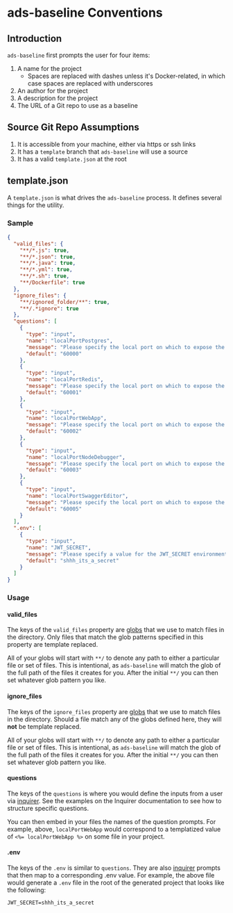 # ads-baseline Conventions

## Introduction

`ads-baseline` first prompts the user for four items:

1. A name for the project
    * Spaces are replaced with dashes unless it's Docker-related, in which case spaces are replaced with underscores
1. An author for the project
1. A description for the project
1. The URL of a Git repo to use as a baseline

## Source Git Repo Assumptions

1. It is accessible from your machine, either via https or ssh links
1. It has a `template` branch that `ads-baseline` will use a source
1. It has a valid `template.json` at the root

## template.json

A `template.json` is what drives the `ads-baseline` process. It defines several things for the utility.

### Sample 

```json
{
  "valid_files": { 
    "**/*.js": true,
    "**/*.json": true,
    "**/*.java": true,
    "**/*.yml": true,
    "**/*.sh": true,
    "**/Dockerfile": true
  },
  "ignore_files": {
    "**/ignored_folder/**": true,
    "**/.*ignore": true
  },
  "questions": [
    {
      "type": "input",
      "name": "localPortPostgres",
      "message": "Please specify the local port on which to expose the Postgres instance from Docker",
      "default": "60000"
    },
    {
      "type": "input",
      "name": "localPortRedis",
      "message": "Please specify the local port on which to expose the Redis instance from Docker",
      "default": "60001"
    },
    {
      "type": "input",
      "name": "localPortWebApp",
      "message": "Please specify the local port on which to expose the WebApp from Docker",
      "default": "60002"
    },
    {
      "type": "input",
      "name": "localPortNodeDebugger",
      "message": "Please specify the local port on which to expose the Node Debugger from Docker",
      "default": "60003"
    },
    {
      "type": "input",
      "name": "localPortSwaggerEditor",
      "message": "Please specify the local port on which to expose the Swagger Editor from Docker",
      "default": "60005"
    }
  ],
  ".env": [
    {
      "type": "input",
      "name": "JWT_SECRET",
      "message": "Please specify a value for the JWT_SECRET environment variable. This is how we will sign JSON Web Tokens.",
      "default": "shhh_its_a_secret"
    }
  ]
}
```

### Usage

#### valid_files

The keys of the `valid_files` property are [globs](https://www.npmjs.com/package/minimatch) that we use to match files in the directory. Only files that match the glob patterns specified in this property are template replaced.

All of your globs will start with `**/` to denote any path to either a particular file or set of files.  This is intentional, as `ads-baseline` will match the glob of the full path of the files it creates for you.  After the initial `**/` you can then set whatever glob pattern you like.

#### ignore_files

The keys of the `ignore_files` property are [globs](https://www.npmjs.com/package/minimatch) that we use to match files in the directory. Should a file match any of the globs defined here, they will **not** be template replaced.

All of your globs will start with `**/` to denote any path to either a particular file or set of files.  This is intentional, as `ads-baseline` will match the glob of the full path of the files it creates for you.  After the initial `**/` you can then set whatever glob pattern you like.

#### questions

The keys of the `questions` is where you would define the inputs from a user via [inquirer](https://www.npmjs.com/package/inquirer).  See the examples on the Inquirer documentation to see how to structure specific questions.

You can then embed in your files the names of the question prompts.  For example, above, `localPortWebApp` would correspond to a templatized value of `<%= localPortWebApp %>` on some file in your project.

#### .env

The keys of the `.env` is similar to `questions`. They are also [inquirer](https://www.npmjs.com/package/inquirer) prompts that then map to a corresponding .env value.  For example, the above file would generate a `.env` file in the root of the generated project that looks like the following:

```
JWT_SECRET=shhh_its_a_secret
```

